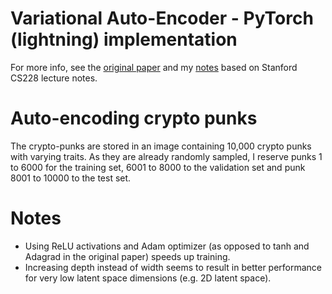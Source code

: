 # Variational Auto-Encoder - PyTorch (lightning) implementation

For more info, see the [original paper](https://arxiv.org/abs/1312.6114) and my [notes](https://timothydelille.github.io/content/stanford_cs228_probabilistic_graphical_modeling.html#variational-auto-encoder) based on Stanford CS228 lecture notes.

# Auto-encoding crypto punks

The crypto-punks are stored in an image containing 10,000 crypto punks with varying traits. As they are already randomly sampled, I reserve punks 1 to 6000 for the training set, 6001 to 8000 to the validation set and punk 8001 to 10000 to the test set.

# Notes

- Using ReLU activations and Adam optimizer (as opposed to tanh and Adagrad in the original paper) speeds up training.
- Increasing depth instead of width seems to result in better performance for very low latent space dimensions (e.g. 2D latent space).

